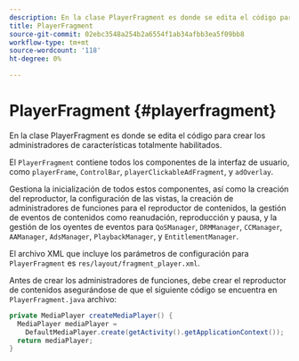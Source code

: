 ```yaml
---
description: En la clase PlayerFragment es donde se edita el código para crear los administradores de características totalmente habilitados.
title: PlayerFragment
source-git-commit: 02ebc3548a254b2a6554f1ab34afbb3ea5f09bb8
workflow-type: tm+mt
source-wordcount: '118'
ht-degree: 0%

---
```


# PlayerFragment {#playerfragment}

En la clase PlayerFragment es donde se edita el código para crear los administradores de características totalmente habilitados.

El `PlayerFragment` contiene todos los componentes de la interfaz de usuario, como `playerFrame`, `ControlBar`, `playerClickableAdFragment`, y `adOverlay`.

Gestiona la inicialización de todos estos componentes, así como la creación del reproductor, la configuración de las vistas, la creación de administradores de funciones para el reproductor de contenidos, la gestión de eventos de contenidos como reanudación, reproducción y pausa, y la gestión de los oyentes de eventos para `QoSManager`, `DRMManager`, `CCManager`, `AAManager`, `AdsManager`, `PlaybackManager`, y `EntitlementManager`.

El archivo XML que incluye los parámetros de configuración para `PlayerFragment` es `res/layout/fragment_player.xml`.

Antes de crear los administradores de funciones, debe crear el reproductor de contenidos asegurándose de que el siguiente código se encuentra en `PlayerFragment.java` archivo:

```java
private MediaPlayer createMediaPlayer() { 
  MediaPlayer mediaPlayer =  
    DefaultMediaPlayer.create(getActivity().getApplicationContext()); 
  return mediaPlayer; 
}
```
